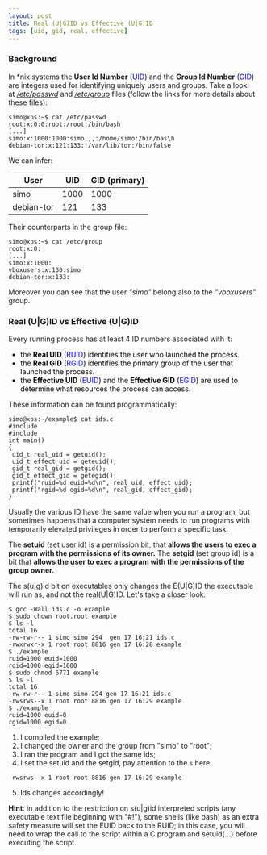 ```yaml
---
layout: post
title: Real (U|G)ID vs Effective (U|G)ID
tags: [uid, gid, real, effective]
---
```

### Background

In *nix systems the **User Id Number** (<span style="color: #0000ff;">UID</span>) and the **Group Id Number** (<span style="color: #0000ff;">GID</span>) are integers used for identifying uniquely users and groups. Take a look at [_/etc/passwd_](https://www.cyberciti.biz/faq/understanding-etcpasswd-file-format/) and [_/etc/group_](https://www.cyberciti.biz/faq/understanding-etcgroup-file/) files (follow the links for more details about these files):


```
simo@xps:~$ cat /etc/passwd
root:x:0:0:root:/root:/bin/bash
[...]
simo:x:1000:1000:simo,,,:/home/simo:/bin/bas\h
debian-tor:x:121:133::/var/lib/tor:/bin/false
```

We can infer:

| **User**    | **UID**  	| **GID (primary)** 	|
|------------	|----------	|-------------------	|
| simo       	| 1000 	| 1000 	|
| debian-tor 	| 121  	| 133  	|

Their counterparts in the group file:

```
simo@xps:~$ cat /etc/group
root:x:0:
[...]
simo:x:1000:
vboxusers:x:130:simo
debian-tor:x:133:
```

Moreover you can see that the user _"simo"_ belong also to the _"vboxusers"_ group.

### Real (U|G)ID vs Effective (U|G)ID

Every running process has at least 4 ID numbers associated with it:

*   the <span style="color: #000000;">**Real UID** (<span style="color: #0000ff;">RUID</span>) identifies the user who launched the process.</span>
*   <span style="color: #000000;">the **Real GID** (<span style="color: #0000ff;">RGID</span>) identifies the primary group of the user that launched the process.</span>
*   <span style="color: #000000;">the **Effective UID** (<span style="color: #0000ff;">EUID</span>) and the **Effective GID** (<span style="color: #0000ff;">EGID</span>) are used to determine what resources the process can access.</span>

These information can be found programmatically:

```
simo@xps:~/example$ cat ids.c
#include
#include
int main()
{
 uid_t real_uid = getuid();
 uid_t effect_uid = geteuid();
 gid_t real_gid = getgid();
 gid_t effect_gid = getegid();
 printf("ruid=%d euid=%d\n", real_uid, effect_uid);
 printf("rgid=%d egid=%d\n", real_gid, effect_gid);
}
```

Usually the various ID have the same value when you run a program, but sometimes happens that a computer system needs to run programs with temporarily elevated privileges in order to perform a specific task.

The **setuid** (set user id) is a permission bit, that **allows the users to exec a program with the permissions of its owner.** The **setgid** (set group id) is a bit that **allows the user to exec a program with the permissions of the group owner.**

The s(u|g)id bit on executables only changes the E(U|G)ID the executable will run as, and not the real(U|G)ID. 
Let's take a closer look:

```
$ gcc -Wall ids.c -o example
$ sudo chown root.root example
$ ls -l
total 16
-rw-rw-r-- 1 simo simo 294  gen 17 16:21 ids.c
-rwxrwxr-x 1 root root 8816 gen 17 16:28 example
$ ./example
ruid=1000 euid=1000
rgid=1000 egid=1000
$ sudo chmod 6771 example
$ ls -l
total 16
-rw-rw-r-- 1 simo simo 294 gen 17 16:21 ids.c
-rwsrws--x 1 root root 8816 gen 17 16:29 example
$ ./example
ruid=1000 euid=0
rgid=1000 egid=0
```

1.  I compiled the example;
2.  I changed the owner and the group from "simo" to "root";
3.  I ran the program and I got the same ids;
4.  I set the setuid and the setgid, pay attention to the `s` here 
```
-rwsrws--x 1 root root 8816 gen 17 16:29 example
```
5.  Ids changes accordingly!

**Hint**: in addition to the restriction on s(u|g)id interpreted scripts (any executable text file beginning with "#!"), some shells (like bash) as an extra safety measure will set the EUID back to the RUID; in this case, you will need to wrap the call to the script within a C program and setuid(...) before executing the script.
